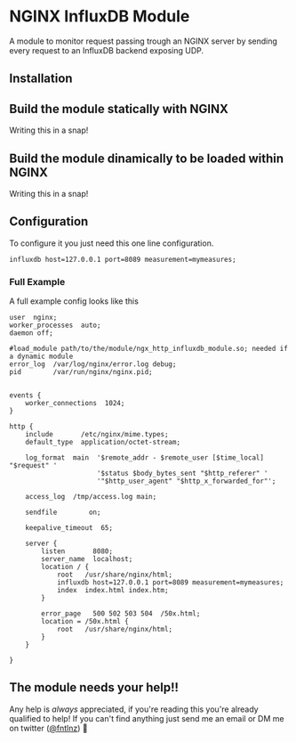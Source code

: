 # NGINX InfluxDB Module

A module to monitor request passing trough an NGINX server by sending
every request to an InfluxDB backend exposing UDP.


## Installation

## Build the module statically with NGINX

Writing this in a snap!

## Build the module dinamically to be loaded within NGINX

Writing this in a snap!

## Configuration

To configure it you just need this one line configuration.

```
influxdb host=127.0.0.1 port=8089 measurement=mymeasures;
```


### Full Example

A full example config looks like this

```nginx
user  nginx;
worker_processes  auto;
daemon off;

#load_module path/to/the/module/ngx_http_influxdb_module.so; needed if a dynamic module
error_log  /var/log/nginx/error.log debug;
pid        /var/run/nginx/nginx.pid;


events {
    worker_connections  1024;
}

http {
    include       /etc/nginx/mime.types;
    default_type  application/octet-stream;

    log_format  main  '$remote_addr - $remote_user [$time_local] "$request" '
                      '$status $body_bytes_sent "$http_referer" '
                      '"$http_user_agent" "$http_x_forwarded_for"';

    access_log  /tmp/access.log main;

    sendfile        on;

    keepalive_timeout  65;

    server {
        listen       8080;
        server_name  localhost;
        location / {
            root   /usr/share/nginx/html;
            influxdb host=127.0.0.1 port=8089 measurement=mymeasures;
            index  index.html index.htm;
        }

        error_page   500 502 503 504  /50x.html;
        location = /50x.html {
            root   /usr/share/nginx/html;
        }
    }

}

```


## The module needs your help!!

Any help is *always* appreciated, if you're reading this you're already
qualified to help! If you can't find anything just send me an email or
DM me on twitter ([@fntlnz](https://twitter.com/fntlnz)) :angel: